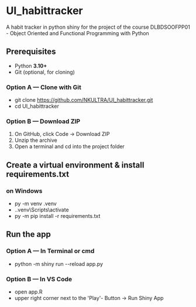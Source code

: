 # UI_habittracker
A habit tracker in python shiny for the project of the course DLBDSOOFPP01 - Object Oriented and Functional Programming with Python

## Prerequisites
- Python **3.10+**
- Git (optional, for cloning)

### Option A — Clone with Git
- git clone https://github.com/NKULTRA/UI_habittracker.git
- cd UI_habittracker

### Option B — Download ZIP
1. On GitHub, click Code → Download ZIP
2. Unzip the archive
3. Open a terminal and cd into the project folder

## Create a virtual environment & install requirements.txt
### on Windows
- py -m venv .venv
- .\.venv\Scripts\activate
- py -m pip install -r requirements.txt

## Run the app
### Option A — In Terminal or cmd
- python -m shiny run --reload app.py

### Option B — In VS Code
- open app.R
- upper right corner next to the 'Play'- Button -> Run Shiny App
